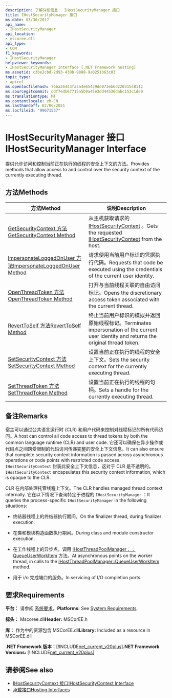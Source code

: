 ```yaml
---
description: 了解详细信息： IHostSecurityManager 接口
title: IHostSecurityManager 接口
ms.date: 03/30/2017
api_name:
- IHostSecurityManager
api_location:
- mscoree.dll
api_type:
- COM
f1_keywords:
- IHostSecurityManager
helpviewer_keywords:
- IHostSecurityManager interface [.NET Framework hosting]
ms.assetid: c3be2cbd-2d93-438b-9888-9a0251b63c03
topic_type:
- apiref
ms.openlocfilehash: 76ba26443fa2a4e65459dd073eb6d22031548112
ms.sourcegitcommit: ddf7edb67715a5b9a45e3dd44536dabc153c1de0
ms.translationtype: MT
ms.contentlocale: zh-CN
ms.lasthandoff: 02/06/2021
ms.locfileid: "99671537"
---
```

# <a name="ihostsecuritymanager-interface"></a><span data-ttu-id="e2ac7-103">IHostSecurityManager 接口</span><span class="sxs-lookup"><span data-stu-id="e2ac7-103">IHostSecurityManager Interface</span></span>

<span data-ttu-id="e2ac7-104">提供允许访问和控制当前正在执行的线程的安全上下文的方法。</span><span class="sxs-lookup"><span data-stu-id="e2ac7-104">Provides methods that allow access to and control over the security context of the currently executing thread.</span></span>  
  
## <a name="methods"></a><span data-ttu-id="e2ac7-105">方法</span><span class="sxs-lookup"><span data-stu-id="e2ac7-105">Methods</span></span>  
  
|<span data-ttu-id="e2ac7-106">方法</span><span class="sxs-lookup"><span data-stu-id="e2ac7-106">Method</span></span>|<span data-ttu-id="e2ac7-107">说明</span><span class="sxs-lookup"><span data-stu-id="e2ac7-107">Description</span></span>|  
|------------|-----------------|  
|[<span data-ttu-id="e2ac7-108">GetSecurityContext 方法</span><span class="sxs-lookup"><span data-stu-id="e2ac7-108">GetSecurityContext Method</span></span>](ihostsecuritymanager-getsecuritycontext-method.md)|<span data-ttu-id="e2ac7-109">从主机获取请求的 [IHostSecurityContext](ihostsecuritycontext-interface.md) 。</span><span class="sxs-lookup"><span data-stu-id="e2ac7-109">Gets the requested [IHostSecurityContext](ihostsecuritycontext-interface.md) from the host.</span></span>|  
|[<span data-ttu-id="e2ac7-110">ImpersonateLoggedOnUser 方法</span><span class="sxs-lookup"><span data-stu-id="e2ac7-110">ImpersonateLoggedOnUser Method</span></span>](ihostsecuritymanager-impersonateloggedonuser-method.md)|<span data-ttu-id="e2ac7-111">请求使用当前用户标识的凭据执行代码。</span><span class="sxs-lookup"><span data-stu-id="e2ac7-111">Requests that code be executed using the credentials of the current user identity.</span></span>|  
|[<span data-ttu-id="e2ac7-112">OpenThreadToken 方法</span><span class="sxs-lookup"><span data-stu-id="e2ac7-112">OpenThreadToken Method</span></span>](ihostsecuritymanager-openthreadtoken-method.md)|<span data-ttu-id="e2ac7-113">打开与当前线程关联的自由访问标记。</span><span class="sxs-lookup"><span data-stu-id="e2ac7-113">Opens the discretionary access token associated with the current thread.</span></span>|  
|[<span data-ttu-id="e2ac7-114">RevertToSelf 方法</span><span class="sxs-lookup"><span data-stu-id="e2ac7-114">RevertToSelf Method</span></span>](ihostsecuritymanager-reverttoself-method.md)|<span data-ttu-id="e2ac7-115">终止当前用户标识的模拟并返回原始线程标记。</span><span class="sxs-lookup"><span data-stu-id="e2ac7-115">Terminates impersonation of the current user identity and returns the original thread token.</span></span>|  
|[<span data-ttu-id="e2ac7-116">SetSecurityContext 方法</span><span class="sxs-lookup"><span data-stu-id="e2ac7-116">SetSecurityContext Method</span></span>](ihostsecuritymanager-setsecuritycontext-method.md)|<span data-ttu-id="e2ac7-117">设置当前正在执行的线程的安全上下文。</span><span class="sxs-lookup"><span data-stu-id="e2ac7-117">Sets the security context for the currently executing thread.</span></span>|  
|[<span data-ttu-id="e2ac7-118">SetThreadToken 方法</span><span class="sxs-lookup"><span data-stu-id="e2ac7-118">SetThreadToken Method</span></span>](ihostsecuritymanager-setthreadtoken-method.md)|<span data-ttu-id="e2ac7-119">设置当前正在执行的线程的句柄。</span><span class="sxs-lookup"><span data-stu-id="e2ac7-119">Sets a handle for the currently executing thread.</span></span>|  
  
## <a name="remarks"></a><span data-ttu-id="e2ac7-120">备注</span><span class="sxs-lookup"><span data-stu-id="e2ac7-120">Remarks</span></span>  

 <span data-ttu-id="e2ac7-121">宿主可以通过公共语言运行时 (CLR) 和用户代码来控制对线程标记的所有代码访问。</span><span class="sxs-lookup"><span data-stu-id="e2ac7-121">A host can control all code access to thread tokens by both the common language runtime (CLR) and user code.</span></span> <span data-ttu-id="e2ac7-122">它还可以确保在异步操作或代码点之间跨受限制的代码访问传递完整的安全上下文信息。</span><span class="sxs-lookup"><span data-stu-id="e2ac7-122">It can also ensure that complete security context information is passed across asynchronous operations or code points with restricted code access.</span></span> <span data-ttu-id="e2ac7-123">`IHostSecurityContext` 封装此安全上下文信息，这对于 CLR 是不透明的。</span><span class="sxs-lookup"><span data-stu-id="e2ac7-123">`IHostSecurityContext` encapsulates this security context information, which is opaque to the CLR.</span></span>  
  
 <span data-ttu-id="e2ac7-124">CLR 在内部处理托管线程上下文。</span><span class="sxs-lookup"><span data-stu-id="e2ac7-124">The CLR handles managed thread context internally.</span></span> <span data-ttu-id="e2ac7-125">它在以下情况下查询特定于进程的 `IHostSecurityManager` ：</span><span class="sxs-lookup"><span data-stu-id="e2ac7-125">It queries the process-specific `IHostSecurityManager` in the following situations:</span></span>  
  
- <span data-ttu-id="e2ac7-126">终结器线程上的终结器执行期间。</span><span class="sxs-lookup"><span data-stu-id="e2ac7-126">On the finalizer thread, during finalizer execution.</span></span>  
  
- <span data-ttu-id="e2ac7-127">在类和模块构造函数执行期间。</span><span class="sxs-lookup"><span data-stu-id="e2ac7-127">During class and module constructor execution.</span></span>  
  
- <span data-ttu-id="e2ac7-128">在工作线程上的异步点，调用 [IHostThreadPoolManager：： QueueUserWorkItem](ihostthreadpoolmanager-queueuserworkitem-method.md) 方法。</span><span class="sxs-lookup"><span data-stu-id="e2ac7-128">At asynchronous points on the worker thread, in calls to the [IHostThreadPoolManager::QueueUserWorkItem](ihostthreadpoolmanager-queueuserworkitem-method.md) method.</span></span>  
  
- <span data-ttu-id="e2ac7-129">用于 i/o 完成端口的服务。</span><span class="sxs-lookup"><span data-stu-id="e2ac7-129">In servicing of I/O completion ports.</span></span>  
  
## <a name="requirements"></a><span data-ttu-id="e2ac7-130">要求</span><span class="sxs-lookup"><span data-stu-id="e2ac7-130">Requirements</span></span>  

 <span data-ttu-id="e2ac7-131">**平台：** 请参阅 [系统要求](../../get-started/system-requirements.md)。</span><span class="sxs-lookup"><span data-stu-id="e2ac7-131">**Platforms:** See [System Requirements](../../get-started/system-requirements.md).</span></span>  
  
 <span data-ttu-id="e2ac7-132">**标头：** Mscoree.dll</span><span class="sxs-lookup"><span data-stu-id="e2ac7-132">**Header:** MSCorEE.h</span></span>  
  
 <span data-ttu-id="e2ac7-133">**库：** 作为中的资源包含 MSCorEE.dll</span><span class="sxs-lookup"><span data-stu-id="e2ac7-133">**Library:** Included as a resource in MSCorEE.dll</span></span>  
  
 <span data-ttu-id="e2ac7-134">**.NET Framework 版本：**[!INCLUDE[net_current_v20plus](../../../../includes/net-current-v20plus-md.md)]</span><span class="sxs-lookup"><span data-stu-id="e2ac7-134">**.NET Framework Versions:** [!INCLUDE[net_current_v20plus](../../../../includes/net-current-v20plus-md.md)]</span></span>  
  
## <a name="see-also"></a><span data-ttu-id="e2ac7-135">请参阅</span><span class="sxs-lookup"><span data-stu-id="e2ac7-135">See also</span></span>

- [<span data-ttu-id="e2ac7-136">IHostSecurityContext 接口</span><span class="sxs-lookup"><span data-stu-id="e2ac7-136">IHostSecurityContext Interface</span></span>](ihostsecuritycontext-interface.md)
- [<span data-ttu-id="e2ac7-137">承载接口</span><span class="sxs-lookup"><span data-stu-id="e2ac7-137">Hosting Interfaces</span></span>](hosting-interfaces.md)
